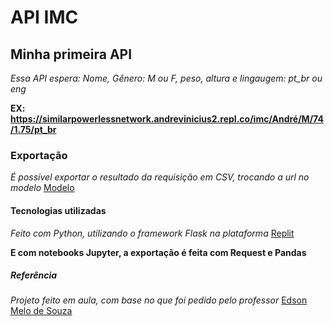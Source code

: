 # API IMC
 
## Minha primeira API
*Essa API espera: Nome, Gênero: M ou F, peso, altura e lingaugem: pt_br ou eng*

**EX: https://similarpowerlessnetwork.andrevinicius2.repl.co/imc/André/M/74/1.75/pt_br**


### Exportação ###

*É possível exportar o resultado da requisição em CSV, trocando a url no modelo*  [Modelo](https://github.com/andredw13L/API-IMC/blob/main/Exporta%C3%A7%C3%A3o/Imc_api_pandas.ipynb)

#### Tecnologias utilizadas #####
*Feito com Python, utilizando o framework Flask na plataforma* [Replit](https://replit.com/)

**E com notebooks Jupyter, a exportação é feita com Request e Pandas**

##### Referência #####
*Projeto feito em aula, com base no que foi pedido pelo professor* [Edson Melo de Souza](https://github.com/edsonmsouza)
